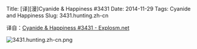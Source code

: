 Title: [译][漫]Cyanide & Happiness #3431
Date: 2014-11-29
Tags: Cyanide and Happiness
Slug: 3431.hunting.zh-cn

译自：[Cyanide & Happiness #3431 - Explosm.net](http://explosm.net/comics/3431/)


![3431.hunting.zh-cn.png](/static/images/comics/3431.hunting.zh-cn.png)
